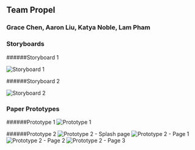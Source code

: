 ## Team Propel
### Grace Chen, Aaron Liu, Katya Noble, Lam Pham

### Storyboards

######Storyboard 1

![Storyboard 1](url)

######Storyboard 2

![Storyboard 2](url)

### Paper Prototypes

######Prototype 1
![Prototype 1](url)

######Prototype 2
![Prototype 2 - Splash page](https://imgur.com/Bi9kjM3.png)
![Prototype 2 - Page 1](https://imgur.com/UsBYrmQ.png)
![Prototype 2 - Page 2](https://imgur.com/SBNkDPX.png)
![Prototype 2 - Page 3](https://imgur.com/bpsw6Js.png)



